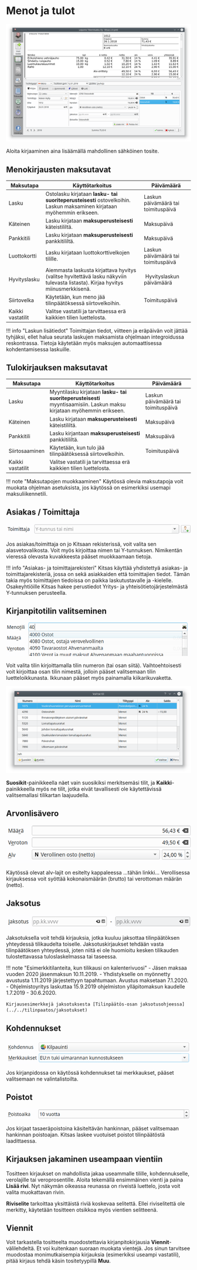 # Menot ja tulot

![](myllykirjaus.png)

Aloita kirjaaminen aina lisäämällä mahdollinen sähköinen tosite.

## Menokirjausten maksutavat

Maksutapa  | Käyttötarkoitus     | Päivämäärä
-----------|---------------------|-------
Lasku      | Ostolasku kirjataan **lasku- tai suoriteperusteisesti** ostovelkoihin. Laskun maksaminen kirjataan myöhemmin erikseen. | Laskun päivämäärä tai toimituspäivä
Käteinen   | Lasku kirjataan **maksuperusteisesti** käteistililtä. | Maksupäivä
Pankkitili | Lasku kirjataan **maksuperusteisesti** pankkitililtä. | Maksupäivä
Luottokortti | Lasku kirjataan luottokorttivelkojen tilille. | Laskun päivämäärä tai toimituspäivä
Hyvityslasku | Aiemmasta laskusta kirjattava hyvitys (valitse hyvitettävä lasku näkyviin tulevasta listasta). Kirjaa hyvitys miinusmerkkisenä. | Hyvityslaskun päivämäärä
Siirtovelka | Käytetään, kun meno jää tilinpäätöksessä siirtovelkoihin. | Toimituspäivä
Kaikki vastatilit | Valitse vastatili ja tarvittaessa erä kaikkien tilien luettelosta. |

!!! info "Laskun lisätiedot"
    Toimittajan tiedot, viitteen ja eräpäivän voit jättää tyhjäksi, ellet halua seurata laskujen maksamista ohjelmaan integroidussa reskontrassa. Tietoja käytetään myös maksujen automaattisessa kohdentamisessa laskuille.

## Tulokirjauksen maksutavat

Maksutapa   | Käyttötarkoitus | Päivämäärä
------------|-----------------|------
Lasku       | Myyntilasku kirjataan **lasku- tai suoriteperusteisesti** myyntisaamisiin. Laskun maksu kirjataan myöhemmin erikseen. | Laskun päivämäärä tai toimituspäivä
Käteinen    | Lasku kirjataan **maksuperusteisesti** käteistililtä. | Maksupäivä
Pankkitili  | Lasku kirjantaan **maksuperusteisesti** pankkitililtä. | Maksupäivä
Siirtosaaminen  | Käytetään, kun tulo jää tilinpäätöksessä siirtovelkoihin. | Toimituspäivä
Kaikki vastatilit | Valitse vastatili ja tarvittaessa erä kaikkien tilien luettelosta. |

!!! note "Maksutapojen muokkaaminen"
    Käytössä olevia maksutapoja voit muokata ohjelman asetuksista, jos käytössä on esimerkiksi usemapi maksuliikennetili.

## Asiakas / Toimittaja

![](toimittajarivi.png)

Jos asiakas/toimittaja on jo Kitsaan rekisterissä, voit valita sen alasvetovalikosta. Voit myös kirjoittaa nimen tai Y-tunnuksen. Nimikentän vieressä olevasta kuvakkeesta pääset muokkaamaan tietoja.

!!! info "Asiakas- ja toimittajarekisteri"
    Kitsas käyttää yhdistettyä asiakas- ja toimittajarekisteriä, jossa on sekä asiakkaiden että toimittajien tiedot. Tämän takia myös toimittajien tiedoissa on paikka laskutustavalle ja -kielelle. Osakeyhtiöille Kitsas hakee perustiedot Yritys- ja yhteisötietojärjestelmästä Y-tunnuksen perusteella.


## Kirjanpitotilin valitseminen

![](tilirivi.png)

Voit valita tilin kirjoittamalla tilin numeron (tai osan siitä). Vaihtoehtoisesti voit kirjoittaa osan tilin nimestä, jolloin pääset valitsemaan tilin luetteloikkunasta. Ikkunaan pääset myös painamalla kiikarikuvaketta.

![](tilinvalinta.png)

**Suosikit**-painikkeella näet vain suosikiksi merkitsemäsi tilit, ja **Kaikki**-painikkeella myös ne tilit, jotka eivät tavallisesti ole käytettävissä valitsemallasi tilikartan laajuudella.

## Arvonlisävero

![](alv.png)

Käytössä olevat alv-lajit on esitelty kappaleessa ...tähän linkki...
Verollisessa kirjauksessa voit syöttää kokonaismäärän (brutto) tai verottoman määrän (netto).

## Jaksotus

![](jaksotusrivi.png)

Jaksotuksella voit tehdä kirjauksia, jotka kuuluu jaksottaa tilinpäätöksen yhteydessä tilikaudelta toiselle. Jaksotuskirjaukset tehdään vasta tilinpäätöksen yhteydessä, joten niitä ei ole huomioitu kesken tilikauden tulostettavassa tuloslaskelmassa tai taseessa.


!!! note "Esimerkkitilanteita, kun tilikausi on kalenterivuosi"
    - Jäsen maksaa vuoden 2020 jäsenmaksun 10.11.2019.
    - Yhdistykselle on myönnetty avustusta 1.11.2019 järjestettyyn tapahtumaan. Avustus maksetaan 7.1.2020.
    - Ohjelmistoyritys laskuttaa 15.9.2019 ohjelmiston ylläpitomaksun kaudelle 1.7.2019 - 30.6.2020.

    Kirjausesimerkkejä jaksotuksesta [Tilinpäätös-osan jaksotusohjeessa](../../tilinpaatos/jaksotukset)

## Kohdennukset

![](kohdennusrivit.png)

Jos kirjanpidossa on käytössä kohdennukset tai merkkaukset, pääset valitsemaan ne valintalistoilta.

## Poistot

![](poistoaika.png)

Jos kirjaat tasaeräpoistoina käsiteltävän hankinnan, pääset valitsemaan hankinnan poistoajan. Kitsas laskee vuotuiset poistot tilinpäätöstä laadittaessa.

## Kirjauksen jakaminen useampaan vientiin

Tositteen kirjaukset on mahdollista jakaa useammalle tilille, kohdennukselle, verolajille tai veroprosentille. Aloita tekemällä ensimmäinen vienti ja paina **Lisää rivi**. Nyt näkymän oikeassa reunassa on riveistä luettelo, josta voit valita muokattavan rivin.

**Riviselite** tarkoittaa yksittäistä riviä koskevaa selitettä. Ellei riviselitettä ole merkitty, käytetään tositteen otsikkoa myös vientien selitteenä.

## Viennit

Voit tarkastella tositteelta muodostettavia kirjanpitokirjausia **Viennit**-välilehdeltä. Et voi kuitenkaan suoraan muokata vientejä. Jos sinun tarvitsee muodostaa monimutkaisempia kirjauksia (esimerkiksi useampi vastatili), pitää kirjaus tehdä käsin tositetyypillä **Muu**.
